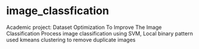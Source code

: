 # image_classfication
Academic project: Dataset Optimization To Improve The Image Classification Process
image classification using SVM, Local binary pattern
used kmeans clustering to remove duplicate images
